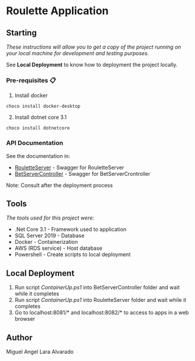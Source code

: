 # Roulette Application

## Starting

_These instructions will allow you to get a copy of the project running on your local machine for development and testing purposes._

See **Local Deployment** to know how to deployment the project locally.


### Pre-requisites 📋

1. Install docker 
```
choco install docker-desktop
```

2. Install dotnet core 3.1
```
choco install dotnetcore
```

### API Documentation

See the documentation in:

* [RouletteServer](http://localhost:8081/swagger) - Swagger for RouletteServer
* [BetServerController](http://localhost:8082/swagger) - Swagger for BetServerCrontroller

Note: Consult after the deployment process

## Tools

_The tools used for this project were:_

* .Net Core 3.1 - Framework used to application
* SQL Server 2019 - Database
* Docker - Containerization
* AWS (RDS service) - Host database
* Powershell - Create scripts to local deployment

## Local Deployment

1. Run script _ContainerUp.ps1_ into BetServerController folder and wait while it completes
2. Run script _ContainerUp.ps1_ into RouletteServer folder and wait while it completes
3. Go to localhost:8081/* and localhost:8082/* to access to apps in a web browser

## Author

Miguel Angel Lara Alvarado

